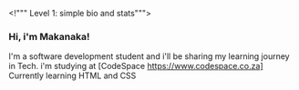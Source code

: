 
<!""" Level 1: simple bio and stats""">

### Hi, i'm Makanaka!
I'm a software development student and i'll be sharing my learning journey in Tech.
i'm studying at [CodeSpace https://www.codespace.co.za] 
Currently learning HTML and CSS 
